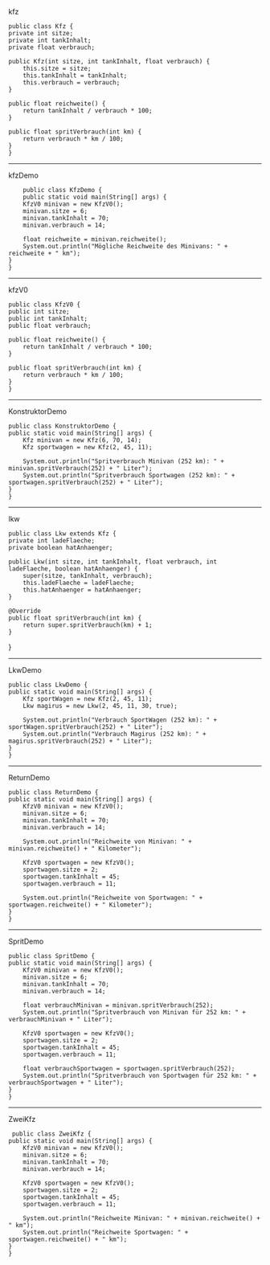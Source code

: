 kfz

    public class Kfz {
    private int sitze;
    private int tankInhalt;
    private float verbrauch;

    public Kfz(int sitze, int tankInhalt, float verbrauch) {
        this.sitze = sitze;
        this.tankInhalt = tankInhalt;
        this.verbrauch = verbrauch;
    }

    public float reichweite() {
        return tankInhalt / verbrauch * 100;
    }

    public float spritVerbrauch(int km) {
        return verbrauch * km / 100;
    }
    }



--------------------------------------------------------------------------------------------------------------------------

kfzDemo 

        public class KfzDemo {
        public static void main(String[] args) {
        KfzV0 minivan = new KfzV0();
        minivan.sitze = 6;
        minivan.tankInhalt = 70;
        minivan.verbrauch = 14;

        float reichweite = minivan.reichweite();
        System.out.println("Mögliche Reichweite des Minivans: " + reichweite + " km");
    }
    }


--------------------------------------------------------------------------------------------------------------------------


kfzV0

    public class KfzV0 {
    public int sitze;
    public int tankInhalt;
    public float verbrauch;

    public float reichweite() {
        return tankInhalt / verbrauch * 100;
    }

    public float spritVerbrauch(int km) {
        return verbrauch * km / 100;
    }
    }







--------------------------------------------------------------------------------------------------------------------------


KonstruktorDemo


    public class KonstruktorDemo {
    public static void main(String[] args) {
        Kfz minivan = new Kfz(6, 70, 14);
        Kfz sportwagen = new Kfz(2, 45, 11);

        System.out.println("Spritverbrauch Minivan (252 km): " + minivan.spritVerbrauch(252) + " Liter");
        System.out.println("Spritverbrauch Sportwagen (252 km): " + sportwagen.spritVerbrauch(252) + " Liter");
    }
    }

--------------------------------------------------------------------------------------------------------------------------
lkw

    public class Lkw extends Kfz {
    private int ladeFlaeche;
    private boolean hatAnhaenger;

    public Lkw(int sitze, int tankInhalt, float verbrauch, int ladeFlaeche, boolean hatAnhaenger) {
        super(sitze, tankInhalt, verbrauch);
        this.ladeFlaeche = ladeFlaeche;
        this.hatAnhaenger = hatAnhaenger;
    }

    @Override
    public float spritVerbrauch(int km) {
        return super.spritVerbrauch(km) + 1;
    }
}

--------------------------------------------------------------------------------------------------------------------------

LkwDemo

    public class LkwDemo {
    public static void main(String[] args) {
        Kfz sportWagen = new Kfz(2, 45, 11);
        Lkw magirus = new Lkw(2, 45, 11, 30, true);

        System.out.println("Verbrauch SportWagen (252 km): " + sportWagen.spritVerbrauch(252) + " Liter");
        System.out.println("Verbrauch Magirus (252 km): " + magirus.spritVerbrauch(252) + " Liter");
    }
    }

--------------------------------------------------------------------------------------------------------------------------

ReturnDemo

    public class ReturnDemo {
    public static void main(String[] args) {
        KfzV0 minivan = new KfzV0();
        minivan.sitze = 6;
        minivan.tankInhalt = 70;
        minivan.verbrauch = 14;

        System.out.println("Reichweite von Minivan: " + minivan.reichweite() + " Kilometer");

        KfzV0 sportwagen = new KfzV0();
        sportwagen.sitze = 2;
        sportwagen.tankInhalt = 45;
        sportwagen.verbrauch = 11;

        System.out.println("Reichweite von Sportwagen: " + sportwagen.reichweite() + " Kilometer");
    }
    }

--------------------------------------------------------------------------------------------------------------------------

SpritDemo

    public class SpritDemo {
    public static void main(String[] args) {
        KfzV0 minivan = new KfzV0();
        minivan.sitze = 6;
        minivan.tankInhalt = 70;
        minivan.verbrauch = 14;

        float verbrauchMinivan = minivan.spritVerbrauch(252);
        System.out.println("Spritverbrauch von Minivan für 252 km: " + verbrauchMinivan + " Liter");

        KfzV0 sportwagen = new KfzV0();
        sportwagen.sitze = 2;
        sportwagen.tankInhalt = 45;
        sportwagen.verbrauch = 11;

        float verbrauchSportwagen = sportwagen.spritVerbrauch(252);
        System.out.println("Spritverbrauch von Sportwagen für 252 km: " + verbrauchSportwagen + " Liter");
    }
    }    

--------------------------------------------------------------------------------------------------------------------------


ZweiKfz

 
     public class ZweiKfz {
    public static void main(String[] args) {
        KfzV0 minivan = new KfzV0();
        minivan.sitze = 6;
        minivan.tankInhalt = 70;
        minivan.verbrauch = 14;

        KfzV0 sportwagen = new KfzV0();
        sportwagen.sitze = 2;
        sportwagen.tankInhalt = 45;
        sportwagen.verbrauch = 11;

        System.out.println("Reichweite Minivan: " + minivan.reichweite() + " km");
        System.out.println("Reichweite Sportwagen: " + sportwagen.reichweite() + " km");
    }
    }
